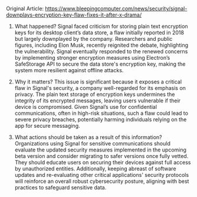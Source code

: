 Original Article: https://www.bleepingcomputer.com/news/security/signal-downplays-encryption-key-flaw-fixes-it-after-x-drama/

1) What happened?
Signal faced criticism for storing plain text encryption keys for its desktop client’s data store, a flaw initially reported in 2018 but largely downplayed by the company. Researchers and public figures, including Elon Musk, recently reignited the debate, highlighting the vulnerability. Signal eventually responded to the renewed concerns by implementing stronger encryption measures using Electron’s SafeStorage API to secure the data store's encryption key, making the system more resilient against offline attacks.

2) Why it matters?
This issue is significant because it exposes a critical flaw in Signal's security, a company well-regarded for its emphasis on privacy. The plain text storage of encryption keys undermines the integrity of its encrypted messages, leaving users vulnerable if their device is compromised. Given Signal’s use for confidential communications, often in high-risk situations, such a flaw could lead to severe privacy breaches, potentially harming individuals relying on the app for secure messaging.

3) What actions should be taken as a result of this information?
Organizations using Signal for sensitive communications should evaluate the updated security measures implemented in the upcoming beta version and consider migrating to safer versions once fully vetted. They should educate users on securing their devices against full access by unauthorized entities. Additionally, keeping abreast of software updates and re-evaluating other critical applications' security protocols will reinforce an overall robust cybersecurity posture, aligning with best practices to safeguard sensitive data.